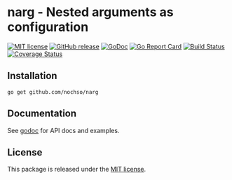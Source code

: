 narg - Nested arguments as configuration
========================================

[![MIT license](https://img.shields.io/badge/license-MIT-blue.svg)](LICENSE)
[![GitHub release](https://img.shields.io/github/release/nochso/narg.svg)](https://github.com/nochso/narg/releases)
[![GoDoc](https://godoc.org/github.com/nochso/narg?status.svg)](http://godoc.org/github.com/nochso/narg)
[![Go Report Card](https://goreportcard.com/badge/github.com/nochso/narg)](https://goreportcard.com/report/github.com/nochso/narg)
[![Build Status](https://travis-ci.org/nochso/narg.svg?branch=master)](https://travis-ci.org/nochso/narg)
[![Coverage Status](https://coveralls.io/repos/github/nochso/narg/badge.svg?branch=master)](https://coveralls.io/github/nochso/narg?branch=master)

Installation
------------

    go get github.com/nochso/narg


Documentation
-------------

See [godoc](https://godoc.org/github.com/nochso/narg) for API docs and examples.


License
-------

This package is released under the [MIT license](LICENSE).